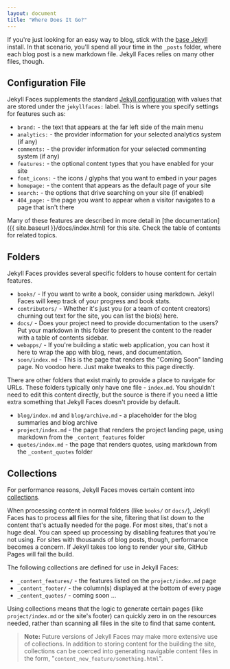 ```yaml
---
layout: document
title: "Where Does It Go?"
---
```


If you're just looking for an easy way to blog, stick with the [base Jekyll](http://jekyllrb.com/) install. In that scenario, you'll spend all your time in the `_posts` folder, where each blog post is a new markdown file. Jekyll Faces relies on many other files, though.

## Configuration File

Jekyll Faces supplements the standard [Jekyll configuration](http://jekyllrb.com/docs/configuration/) with values that are stored under the `jekyllfaces:` label. This is where you specify settings for features such as:

* `brand:` - the text that appears at the far left side of the main menu
* `analytics:` - the provider information for your selected analytics system (if any)
* `comments:` - the provider information for your selected commenting system (if any)
* `features:` - the optional content types that you have enabled for your site
* `font_icons:` - the icons / glyphs that you want to embed in your pages
* `homepage:` - the content that appears as the default page of your site
* `search:` - the options that drive searching on your site (if enabled)
* `404_page:` - the page you want to appear when a visitor navigates to a page that isn't there

Many of these features are described in more detail in [the documentation]({{ site.baseurl }}/docs/index.html) for this site. Check the table of contents for related topics.

## Folders

Jekyll Faces provides several specific folders to house content for certain features.

* `books/` - If you want to write a book, consider using markdown. Jekyll Faces will keep track of your progress and book stats.
* `contributors/` - Whether it's just you (or a team of content creators) churning out text for the site, you can list the bio(s) here. 
* `docs/` - Does your project need to provide documentation to the users? Put your markdown in this folder to present the content to the reader with a table of contents sidebar. 
* `webapps/` - If you're building a static web application, you can host it here to wrap the app with blog, news, and documentation.
* `soon/index.md` - This is the page that renders the "Coming Soon" landing page. No voodoo here. Just make tweaks to this page directly.

There are other folders that exist mainly to provide a place to navigate for URLs. These folders typically only have one file - `index.md`. You shouldn't need to edit this content directly, but the source is there if you need a little extra something that Jekyll Faces doesn't provide by default.

* `blog/index.md` and `blog/archive.md` - a placeholder for the blog summaries and blog archive
* `project/index.md` - the page that renders the project landing page, using markdown from the `_content_features` folder
* `quotes/index.md` - the page that renders quotes, using markdown from the `_content_quotes` folder

## Collections

For performance reasons, Jekyll Faces moves certain content into [collections](http://jekyllrb.com/docs/collections/).

When processing content in normal folders (like `books/` or `docs/`), Jekyll Faces has to process **all** files for the site, filtering that list down to the content that's actually needed for the page. For most sites, that's not a huge deal. You can speed up processing by disabling features that you're not using. For sites with thousands of blog posts, though, performance becomes a concern. If Jekyll takes too long to render your site, GitHub Pages will fail the build.

The following collections are defined for use in Jekyll Faces:

* `_content_features/` - the features listed on the `project/index.md` page
* `_content_footer/` - the column(s) displayed at the bottom of every page
* `_content_quotes/` - coming soon ...

Using collections means that the logic to generate certain pages (like `project/index.md` or the site's footer) can quickly zero in on the resources needed, rather than scanning all files in the site to find that same content.

> **Note:** Future versions of Jekyll Faces may make more extensive use of collections. In addition to storing content for the building the site, collections can be coerced into generating navigable content files in the form, "`content_new_feature/something.html`".